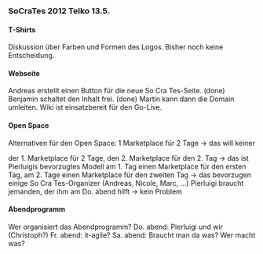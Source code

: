 ### SoCraTes 2012 Telko 13.5.


#### T-Shirts
Diskussion über Farben und Formen des Logos. Bisher noch keine Entscheidung.

#### Webseite
Andreas erstellt einen Button für die neue So Cra Tes-Seite. (done)
Benjamin schaltet den Inhalt frei. (done)
Martin kann dann die Domain umleiten.
Wiki ist einsatzbereit für den Go-Live.

#### Open Space
Alternativen für den Open Space:
1 Marketplace für 2 Tage
-> das will keiner

der 1. Marketplace für 2 Tage, den 2. Marketplace für den 2. Tag
-> das ist Pierluigis bevorzugtes Modell
am 1. Tag einen Marketplace für den ersten Tag, am 2. Tage einen Marketplace für den zweiten Tag
-> das bevorzugen einige So Cra Tes-Organizer (Andreas, Nicole, Marc, ...)
Pierluigi braucht jemanden, der ihm am Do. abend hilft -> kein Problem

#### Abendprogramm
Wer organisiert das Abendprogramm?
Do. abend: Pierluigi und wir (Christoph?)
Fr. abend: it-agile?
Sa. abend: Braucht man da was? Wer macht was?
